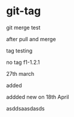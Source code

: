# git-tag

git merge test

after pull and merge

tag testing

no tag f1-1.2.1



27th march

added


addded new on 18th April

asddsaasdasds
